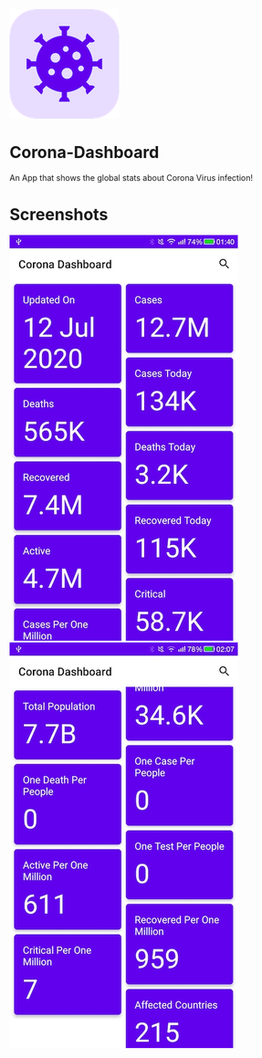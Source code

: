 ![alt text](https://github.com/Singularity-Coder/Corona-Dashboard/blob/master/logo192.png)
# Corona-Dashboard
An App that shows the global stats about Corona Virus infection!

# Screenshots
![alt text](https://github.com/Singularity-Coder/Corona-Dashboard/blob/master/s1.jpg)
![alt text](https://github.com/Singularity-Coder/Corona-Dashboard/blob/master/s2.jpg)